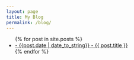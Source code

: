 ```yaml
---
layout: page
title: My Blog
permalink: /blog/
---
```


<ul>
  {% for post in site.posts %}
    <li>
      <a href="{{ post.url }}">- {{post.date | date_to_string}} - {{ post.title }}</a><br>
    </li>
  {% endfor %}
</ul>
